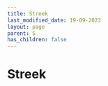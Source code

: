 ```yaml
---
title: Streek
last_modified_date: 19-09-2023
layout: page
parent: S
has_children: false
---
```


Streek
======

